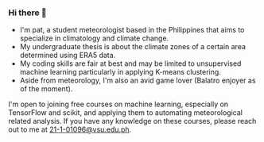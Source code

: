 ### Hi there 👋

- I'm pat, a student meteorologist based in the Philippines that aims to specialize in climatology and climate change.
- My undergraduate thesis is about the climate zones of a certain area determined using ERA5 data.
- My coding skills are fair at best and may be limited to unsupervised machine learning particularly in applying K-means clustering.
- Aside from meteorology, I'm also an avid game lover (Balatro enjoyer as of the moment).

I'm open to joining free courses on machine learning, especially on TensorFlow and scikit, and applying them to automating meteorological related analysis.
If you have any knowledge on these courses, please reach out to me at 21-1-01096@vsu.edu.ph.

